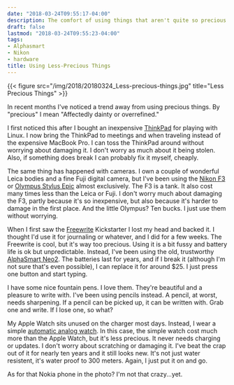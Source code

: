 ```yaml
---
date: "2018-03-24T09:55:17-04:00"
description: The comfort of using things that aren't quite so precious
draft: false
lastmod: "2018-03-24T09:55:23-04:00"
tags:
- Alphasmart
- Nikon
- hardware
title: Using Less-Precious Things
---
```

{{< figure src="/img/2018/20180324_Less-precious-things.jpg"  title="Less Precious Things" >}}

In recent months I've noticed a trend away from using precious things. By
"precious" I mean "Affectedly dainty or overrefined."

I first noticed this after I bought an inexpensive
[ThinkPad](/post/2018/thinkpad-vs-ipad/) for playing with Linux. I now bring the
ThinkPad to meetings and when traveling instead of the expensive MacBook Pro. I
can toss the ThinkPad around without worrying about damaging it. I don't worry
as much about it being stolen. Also, if something does break I can probably fix
it myself, cheaply.

The same thing has happened with cameras. I own a couple of wonderful Leica
bodies and a fine Fuji digital camera, but I've been using the [Nikon
F3](/post/2016/love-the-f3/) or [Olympus Stylus
Epic](/2012/201211replacing-my-olympus-stylus-epic/) almost exclusively. The F3
is a tank. It also cost many times less than the Leica or Fuji. I don't worry
much about damaging the F3, partly because it's so inexpensive, but also because
it's harder to damage in the first place. And the little Olympus? Ten bucks. I
just use them without worrying.

When I first saw the [Freewrite](https://getfreewrite.com/) Kickstarter I lost
my head and backed it. I thought I'd use it for journaling or whatever, and I
did for a few weeks. The Freewrite is cool, but it's way too precious. Using it
is a bit fussy and battery life is ok but unpredictable. Instead, I've
been using the old, trustworthy [AlphaSmart
Neo2](https://www.flickr.com/photos/jbaty/39787347615). The batteries last for
years, and if I break it (although I'm not sure that's even possible), I can replace it
for around $25. I just press one button and start typing.

I have some nice fountain pens. I love them. They're beautiful and a pleasure to
write with. I've been using pencils instead. A pencil, at worst, needs
sharpening. If a pencil can be picked up, it can be written with. Grab one and
write. If I lose one, so what?

My Apple Watch sits unused on the charger most days. Instead, I wear a simple
[automatic analog watch](/2009/tag-heuer-aquaracer-automatic/). In this case,
the simple watch cost much more than the Apple Watch, but it's less precious. It
never needs charging or updates. I don't worry about scratching or damaging it.
I've beat the crap out of it for nearly ten years and it still looks new. It's
not just water resistent, it's water proof to 300 meters. Again, I just put it
on and go.

As for that Nokia phone in the photo? I'm not that crazy...yet.


